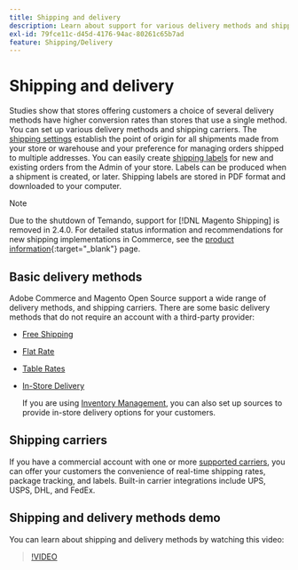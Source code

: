 ```yaml
---
title: Shipping and delivery
description: Learn about support for various delivery methods and shipping carriers that you can offer to your customers.
exl-id: 79fce11c-d45d-4176-94ac-80261c65b7ad
feature: Shipping/Delivery
---
```

# Shipping and delivery

Studies show that stores offering customers a choice of several delivery methods have higher conversion rates than stores that use a single method. You can set up various delivery methods and shipping carriers. The [shipping settings](shipping-settings.md) establish the point of origin for all shipments made from your store or warehouse and your preference for managing orders shipped to multiple addresses. You can easily create [shipping labels](shipping-labels.md) for new and existing orders from the Admin of your store. Labels can be produced when a shipment is created, or later. Shipping labels are stored in PDF format and downloaded to your computer.

>[!NOTE]
>
>Due to the shutdown of Temando, support for [!DNL Magento Shipping] is removed in 2.4.0. For detailed status information and recommendations for new shipping implementations in Commerce, see the [product information](https://business.adobe.com/products/magento/shipping.html){:target="_blank"} page.

## Basic delivery methods

Adobe Commerce and Magento Open Source support a wide range of delivery methods, and shipping carriers. There are some basic delivery methods that do not require an account with a third-party provider:

* [Free Shipping](shipping-free.md)

* [Flat Rate](shipping-flat-rate.md)

* [Table Rates](shipping-table-rate.md)

* [In-Store Delivery](shipping-in-store-delivery.md)

   If you are using [Inventory Management](../inventory-management/introduction.md), you can also set up sources to provide in-store delivery options for your customers.

## Shipping carriers

If you have a commercial account with one or more [supported carriers](carriers.md), you can offer your customers the convenience of real-time shipping rates, package tracking, and labels. Built-in carrier integrations include UPS, USPS, DHL, and FedEx.

## Shipping and delivery methods demo

You can learn about shipping and delivery methods by watching this video:

>[!VIDEO](https://video.tv.adobe.com/v/343658/?quality=12)
